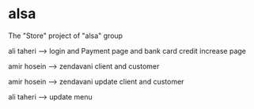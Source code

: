 # alsa
The "Store" project of "alsa" group




ali taheri --> login and Payment page and bank card credit increase page





amir hosein --> zendavani client and customer




amir hosein --> zendavani update client and customer





ali taheri --> update menu


